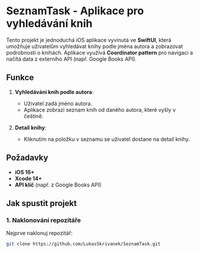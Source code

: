 # SeznamTask - Aplikace pro vyhledávání knih

Tento projekt je jednoduchá iOS aplikace vyvinutá ve **SwiftUI**, která umožňuje uživatelům vyhledávat knihy podle jména autora a zobrazovat podrobnosti o knihách. Aplikace využívá **Coordinator pattern** pro navigaci a načítá data z externího API (např. Google Books API).

## Funkce

1. **Vyhledávání knih podle autora**:
   - Uživatel zadá jméno autora.
   - Aplikace zobrazí seznam knih od daného autora, které vyšly v češtině.

2. **Detail knihy**:
   - Kliknutím na položku v seznamu se uživatel dostane na detail knihy.

## Požadavky

- **iOS 16+**
- **Xcode 14+**
- **API klíč** (např. z Google Books API)

## Jak spustit projekt

### 1. Naklonování repozitáře

Nejprve naklonuj repozitář:
```bash
git clone https://github.com/LukasSkrivanek/SeznamTask.git


